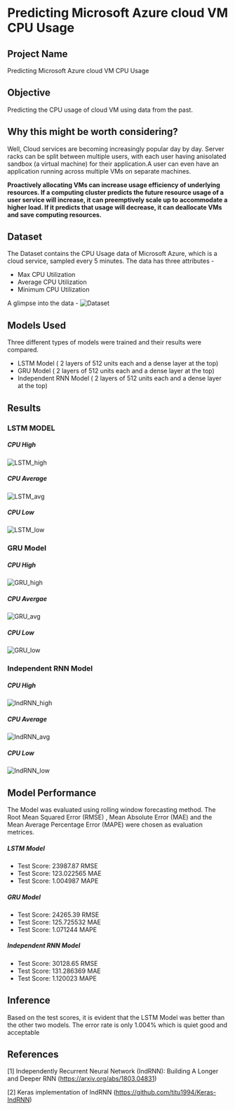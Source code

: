 # Predicting Microsoft Azure cloud VM CPU Usage
## Project Name
Predicting Microsoft Azure cloud VM CPU Usage

## Objective
Predicting the CPU usage of cloud VM using data from the past.
## Why this might be worth considering?
Well, Cloud services are becoming increasingly popular day by day.  Server racks can be split between multiple users, with each user having anisolated sandbox (a virtual machine) for their application.A user can even have an application running across multiple VMs on separate machines.
 
 
**Proactively allocating VMs can increase usage efficiency of underlying resources. If a computing cluster predicts the future resource usage of a user service will increase, it can preemptively scale up to accommodate a higher load. If it predicts that usage will decrease, it can deallocate VMs and save computing resources.**

## Dataset
The Dataset contains the CPU Usage data of Microsoft Azure, which is a cloud service, sampled every 5 minutes. The data has three attributes -
* Max CPU Utilization
* Average CPU Utilization
* Minimum CPU Utilization

A glimpse into the data -
![Dataset](https://github.com/amcs1729/Predicting-cloud-CPU-usage-on-Azure-data/blob/master/Images/Dataset._graphpng.png)

## Models Used
Three different types of models were trained and their results were compared.
* LSTM Model ( 2 layers of 512 units each and a dense layer at the top)
* GRU Model  ( 2 layers of 512 units each and a dense layer at the top)
* Independent RNN Model ( 2 layers of 512 units each and a dense layer at the top)

## Results
### LSTM MODEL
##### CPU High
![LSTM_high](https://github.com/amcs1729/Predicting-cloud-CPU-usage-on-Azure-data/blob/master/Images/lstm.png)
##### CPU Average
![LSTM_avg](https://github.com/amcs1729/Predicting-cloud-CPU-usage-on-Azure-data/blob/master/Images/lstm1.png)
##### CPU Low
![LSTM_low](https://github.com/amcs1729/Predicting-cloud-CPU-usage-on-Azure-data/blob/master/Images/lstm2.png)
### GRU Model
##### CPU High
![GRU_high](https://github.com/amcs1729/Predicting-cloud-CPU-usage-on-Azure-data/blob/master/Images/gru.png)
##### CPU Avergae
![GRU_avg](https://github.com/amcs1729/Predicting-cloud-CPU-usage-on-Azure-data/blob/master/Images/gru(1).png)
##### CPU Low
![GRU_low](https://github.com/amcs1729/Predicting-cloud-CPU-usage-on-Azure-data/blob/master/Images/gru(2).png)
### Independent RNN Model
##### CPU High
![IndRNN_high](https://github.com/amcs1729/Predicting-cloud-CPU-usage-on-Azure-data/blob/master/Images/indrnn.png)
##### CPU Average
![IndRNN_avg](https://github.com/amcs1729/Predicting-cloud-CPU-usage-on-Azure-data/blob/master/Images/indrnn(1).png)
##### CPU Low
![IndRNN_low](https://github.com/amcs1729/Predicting-cloud-CPU-usage-on-Azure-data/blob/master/Images/indrnn(2).png)


## Model Performance

The Model was evaluated using rolling window forecasting method. The Root Mean Squared Error (RMSE) , Mean Absolute Error (MAE) and the Mean Average Percentage Error (MAPE) were chosen as evaluation metrices. 
##### LSTM Model

* Test Score: 23987.87 RMSE
* Test Score: 123.022565 MAE
* Test Score: 1.004987 MAPE
##### GRU Model

* Test Score: 24265.39 RMSE
* Test Score: 125.725532 MAE
* Test Score: 1.071244 MAPE

##### Independent RNN Model

* Test Score: 30128.65 RMSE
* Test Score: 131.286369 MAE
* Test Score: 1.120023 MAPE

## Inference
Based on the test scores, it is evident that the LSTM Model was better than the other two models. The error rate is only 1.004% which is quiet good and acceptable 

## References
<a id="1">[1]</a> 
Independently Recurrent Neural Network (IndRNN): Building A Longer and Deeper RNN
(https://arxiv.org/abs/1803.04831)
 
 <a id="2">[2]</a>
 Keras implementation of IndRNN
(https://github.com/titu1994/Keras-IndRNN)

